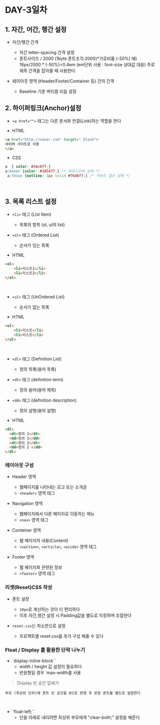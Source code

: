# DAY-3일차 

## 1. 자간, 어간, 행간 설정


- 자간/행간 간격 

    - 자간 letter-spacing 간격 설정
    - 폰트사이즈 / 2000 (1byte 폰트조각:2000)*가로비율 (-50%)
    예) 16px/2000 * (-50%)=0.4em (em단위 사용 : font-size 상대값 대응)
    주로 제목 간격을 잡아줄 때 사용한다 

- 레이아웃 영역 (Header/Footer/Container 등) 간의 간격

    - Baseline 기준 버티컬 리듬 설정 

   
## 2. 하이퍼링크(Anchor)설정

- `<a href="">` 태그는 다른 문서와 연결(Link)하는 역할을 한다 <br>

- HTML

```html
<a href="http://naver.com" target="_blank"> 
네이버 사이트로 이동 
</a>
```

- CSS

```css
a  { color: #34c0ff;}
a:hover {color: #185477;} /* 마우스오버 상태 */
 a:focus {outline: 1px solid #76d8ff;} /* 키보드 접근 상태 */
 ```
 <br>

## 3. 목록 리스트 설정

- `<li>` 태그 (List Item)

     - 목록의 항목 (ol, ul의 list)

- `<ol>` 태그 (Ordered List)

     - 순서가 있는 목록 

- HTML
```html
<ol>
    <li>리스트1</li>
    <li>리스트2</li>
</ol>
````
<br>


- `<ul>` 태그 (UnOrdered List)

     - 순서가 없는 목록 

- HTML
```html
<ul>
    <li>리스트</li>
    <li>리스트</li>
</ul>
````

<br>

- `<dl>` 태그 (Definition List)
	- 정의 목록(용어 목록)

- `<dt>` 태그 (definition term)
  - 정의 용어(용어 제목)

- `<dd>` 태그 (definition description)
  - 정의 설명(용어 설명)

- HTML
```html
<dl>
  <dt>정의 1</dt>
  <dd>정의 1</dd>
  <dt>정의 2</dt>
  <dd>정의 2 </dd>
</dl>
```

### 레이아웃 구성

- Header 영역
  - 웹페이지를 나타내는 로고 또는 소개글
  - `<header>` 영역 태그

- Navigation 영역
  - 웹페이지에서 다른 페이지로 이동하는 메뉴
  - `<nav>` 영역 태그

- Conteiner 영역
  - 웹 페이지의 내용(Content)
  - `<section>`, `<article>`, `<aside>` 영역 태그

- Footer 영역
  - 웹 페이지와 관련된 정보
  - `<footer>` 영역 태그


### 리셋(Reset)CSS 작성 

- 폰트 설정 
  - `10px`로 계산하는 것이 더 편리하다 
  - 이후 자간,행간 설정 시 Padding값을 별도로 지정하며 조절한다 

- `reset.css`는 최소한으로 설정 
  - 프로젝트별 reset.css를 추가 구성 해줄 수 있다 


### Float / Display 를 활용한 단락 나누기

- `display-inline-block``
  - width / height 값 설정이 필요하다 
  - 반응형일 경우 `max-width를 사용

> Display 빈 공간 없애기 

``` 
부모 (최상위 단위)에 폰트 빈 공간을 0으로 변경 후 본문 폰트를 별도로 설정한다 
```

<br>

- `float-left;``
  - 단을 아래로 내리려면 최상위 부모에게 "clear-both;" 설정을 해준다